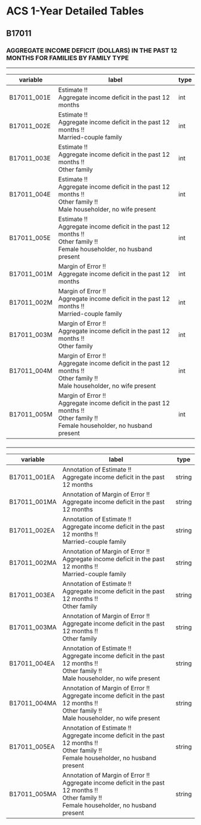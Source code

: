 # ACS 1-Year Detailed Tables

## B17011

### AGGREGATE INCOME DEFICIT (DOLLARS) IN THE PAST 12 MONTHS FOR FAMILIES BY FAMILY TYPE

___

| variable | label | type |
| ----- | ----- | ----- |
| B17011_001E | Estimate !!<br>Aggregate income deficit in the past 12 months | int |
| B17011_002E | Estimate !!<br>Aggregate income deficit in the past 12 months !!<br>Married-couple family | int |
| B17011_003E | Estimate !!<br>Aggregate income deficit in the past 12 months !!<br>Other family | int |
| B17011_004E | Estimate !!<br>Aggregate income deficit in the past 12 months !!<br>Other family !!<br>Male householder, no wife present | int |
| B17011_005E | Estimate !!<br>Aggregate income deficit in the past 12 months !!<br>Other family !!<br>Female householder, no husband present | int |
| B17011_001M | Margin of Error !!<br>Aggregate income deficit in the past 12 months | int |
| B17011_002M | Margin of Error !!<br>Aggregate income deficit in the past 12 months !!<br>Married-couple family | int |
| B17011_003M | Margin of Error !!<br>Aggregate income deficit in the past 12 months !!<br>Other family | int |
| B17011_004M | Margin of Error !!<br>Aggregate income deficit in the past 12 months !!<br>Other family !!<br>Male householder, no wife present | int |
| B17011_005M | Margin of Error !!<br>Aggregate income deficit in the past 12 months !!<br>Other family !!<br>Female householder, no husband present | int |
### 

___

| variable | label | type |
| ----- | ----- | ----- |
| B17011_001EA | Annotation of Estimate !!<br>Aggregate income deficit in the past 12 months | string |
| B17011_001MA | Annotation of Margin of Error !!<br>Aggregate income deficit in the past 12 months | string |
| B17011_002EA | Annotation of Estimate !!<br>Aggregate income deficit in the past 12 months !!<br>Married-couple family | string |
| B17011_002MA | Annotation of Margin of Error !!<br>Aggregate income deficit in the past 12 months !!<br>Married-couple family | string |
| B17011_003EA | Annotation of Estimate !!<br>Aggregate income deficit in the past 12 months !!<br>Other family | string |
| B17011_003MA | Annotation of Margin of Error !!<br>Aggregate income deficit in the past 12 months !!<br>Other family | string |
| B17011_004EA | Annotation of Estimate !!<br>Aggregate income deficit in the past 12 months !!<br>Other family !!<br>Male householder, no wife present | string |
| B17011_004MA | Annotation of Margin of Error !!<br>Aggregate income deficit in the past 12 months !!<br>Other family !!<br>Male householder, no wife present | string |
| B17011_005EA | Annotation of Estimate !!<br>Aggregate income deficit in the past 12 months !!<br>Other family !!<br>Female householder, no husband present | string |
| B17011_005MA | Annotation of Margin of Error !!<br>Aggregate income deficit in the past 12 months !!<br>Other family !!<br>Female householder, no husband present | string |

